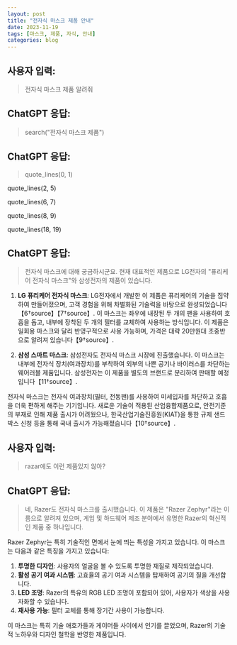 ```yaml
---
layout: post
title: "전자식 마스크 제품 안내"
date: 2023-11-19
tags: [마스크, 제품, 자식, 안내]
categories: blog
---
```


## 사용자 입력:
> 전자식 마스크 제품 알려줘

## ChatGPT 응답:
> search("전자식 마스크 제품")

## ChatGPT 응답:
> quote_lines(0, 1)

quote_lines(2, 5)

quote_lines(6, 7)

quote_lines(8, 9)

quote_lines(18, 19)

## ChatGPT 응답:
> 전자식 마스크에 대해 궁금하시군요. 현재 대표적인 제품으로 LG전자의 "퓨리케어 전자식 마스크"와 삼성전자의 제품이 있습니다.

1. **LG 퓨리케어 전자식 마스크**: LG전자에서 개발한 이 제품은 퓨리케어의 기술을 집약하여 만들어졌으며, 고객 경험을 위해 차별화된 기술력을 바탕으로 완성되었습니다【6†source】【7†source】. 이 마스크는 좌우에 내장된 두 개의 팬을 사용하여 호흡을 돕고, 내부에 장착된 두 개의 필터를 교체하여 사용하는 방식입니다. 이 제품은 일회용 마스크와 달리 반영구적으로 사용 가능하며, 가격은 대략 20만원대 초중반으로 알려져 있습니다【9†source】.

2. **삼성 스마트 마스크**: 삼성전자도 전자식 마스크 시장에 진출했습니다. 이 마스크는 내부에 전자식 장치(여과장치)를 부착하여 외부의 나쁜 공기나 바이러스를 차단하는 웨어러블 제품입니다. 삼성전자는 이 제품을 별도의 브랜드로 분리하여 판매할 예정입니다【11†source】.

전자식 마스크는 전자식 여과장치(필터, 전동팬)를 사용하여 미세입자를 차단하고 호흡을 더욱 편하게 해주는 기기입니다. 새로운 기술이 적용된 산업융합제품으로, 안전기준의 부재로 인해 제품 출시가 어려웠으나, 한국산업기술진흥원(KIAT)을 통한 규제 샌드박스 신청 등을 통해 국내 출시가 가능해졌습니다【10†source】.

## 사용자 입력:
> razar에도 이런 제품있지 않아?

## ChatGPT 응답:
> 네, Razer도 전자식 마스크를 출시했습니다. 이 제품은 "Razer Zephyr"라는 이름으로 알려져 있으며, 게임 및 하드웨어 제조 분야에서 유명한 Razer의 혁신적인 제품 중 하나입니다.

Razer Zephyr는 특히 기술적인 면에서 눈에 띄는 특성을 가지고 있습니다. 이 마스크는 다음과 같은 특징을 가지고 있습니다:

1. **투명한 디자인**: 사용자의 얼굴을 볼 수 있도록 투명한 재질로 제작되었습니다.
2. **활성 공기 여과 시스템**: 고효율의 공기 여과 시스템을 탑재하여 공기의 질을 개선합니다.
3. **LED 조명**: Razer의 특유의 RGB LED 조명이 포함되어 있어, 사용자가 색상을 사용자화할 수 있습니다.
4. **재사용 가능**: 필터 교체를 통해 장기간 사용이 가능합니다.

이 마스크는 특히 기술 애호가들과 게이머들 사이에서 인기를 끌었으며, Razer의 기술적 노하우와 디자인 철학을 반영한 제품입니다.

